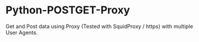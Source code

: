 # Python-POSTGET-Proxy
Get and Post data using Proxy (Tested with SquidProxy / https) with multiple User Agents.
